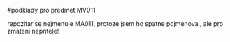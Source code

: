 #podklady pro predmet MV011

repozitar se nejmenuje MA011, protoze jsem ho spatne pojmenoval, ale pro zmateni nepritele!